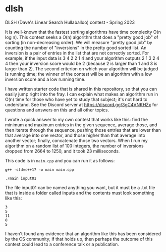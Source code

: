 # dlsh
DLSH (Dave's Linear Search Hullaballoo) contest - Spring 2023

It is well-known that the fastest sorting algorithms have time complexity O(n log n). This contest seeks a O(n) algorithm that does a "pretty good job" of sorting (in non-decreasing order). We will measure "pretty good job" by counting the number of "inversions" in the pretty good sorted list. An inversion is a pair of entries in the list that are not correctly sorted. For example, if the input data is 3 4 2 2 1 4 and your algorithm outputs 2 1 3 2 4 4 then your inversion score would be 2 (because 2 is larger than 1 and 3 is larger than 2). The second criterion on which your algorithm will be judged is running time; the winner of the contest will be an algorithm with a low inversion score and a low running time. 

I have written starter code that is shared in this repository, so that you can easily jump right into the fray. I can explain what makes an algorithm run in O(n) time for those who have yet to study that subject; it's not hard to understand. See the Discord server at https://discord.gg/3gC4VNKHZx for questions and answers on this and all other topics.

I wrote a quick answer to my own contest that works like this: find the minimum and maximum entries in the given sequence, average those, and then iterate through the sequence, pushing those entries that are lower than that average into one vector, and those higher than that average into another vector; finally, concatenate those two vectors. When I run my algorithm on a random list of 100 integers, the number of inversions dropped from 2664 to 1250, and it took 23 milliseconds. 

This code is in `main.cpp` and you can run it as follows:

```
g++ -std=c++17 -o main main.cpp

./main input01
```

The file input01 can be named anything you want, but it must be a .txt file that is inside a folder called inputs and the contents must look something like this:

```
3
5
11
8
5
```

I haven't found any evidence that an algorithm like this has been considered by the CS community; if that holds up, then perhaps the outcome of this contest could lead to a conference talk or a publication.
